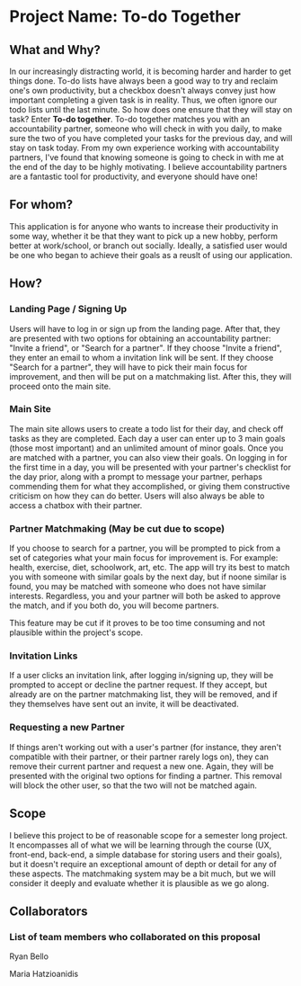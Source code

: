 # Project Name: To-do Together

## What and Why?

In our increasingly distracting world, it is becoming harder and harder to get things done. To-do lists have always been a good way to try and reclaim one's own productivity, but a checkbox doesn't always convey just how important completing a given task is in reality. Thus, we often ignore our todo lists until the last minute. So how does one ensure that they will stay on task? Enter **To-do together**. To-do together matches you with an accountability partner, someone who will check in with you daily, to make sure the two of you have completed your tasks for the previous day, and will stay on task today. From my own experience working with accountability partners, I've found that knowing someone is going to check in with me at the end of the day to be highly motivating. I believe accountability partners are a fantastic tool for productivity, and everyone should have one!

## For whom?

This application is for anyone who wants to increase their productivity in some way, whether it be that they want to pick up a new hobby, perform better at work/school, or branch out socially. Ideally, a satisfied user would be one who began to achieve their goals as a reuslt of using our application.

## How?

### Landing Page / Signing Up

Users will have to log in or sign up from the landing page. After that, they are presented with two options for obtaining an accountability partner: "Invite a friend", or "Search for a partner". If they choose "Invite a friend", they enter an email to whom a invitation link will be sent. If they choose "Search for a partner", they will have to pick their main focus for improvement, and then will be put on a matchmaking list. After this, they will proceed onto the main site.

### Main Site

The main site allows users to create a todo list for their day, and check off tasks as they are completed. Each day a user can enter up to 3 main goals (those most important) and an unlimited amount of minor goals. Once you are matched with a partner, you can also view their goals. On logging in for the first time in a day, you will be presented with your partner's checklist for the day prior, along with a prompt to message your partner, perhaps commending them for what they accomplished, or giving them constructive criticism on how they can do better. Users will also always be able to access a chatbox with their partner.

### Partner Matchmaking (May be cut due to scope)

If you choose to search for a partner, you will be prompted to pick from a set of categories what your main focus for improvement is. For example: health, exercise, diet, schoolwork, art, etc. The app will try its best to match you with someone with similar goals by the next day, but if noone similar is found, you may be matched with someone who does not have similar interests. Regardless, you and your partner will both be asked to approve the match, and if you both do, you will become partners.

This feature may be cut if it proves to be too time consuming and not plausible within the project's scope.

### Invitation Links

If a user clicks an invitation link, after logging in/signing up, they will be prompted to accept or decline the partner request. If they accept, but already are on the partner matchmaking list, they will be removed, and if they themselves have sent out an invite, it will be deactivated. 

### Requesting a new Partner

If things aren't working out with a user's partner (for instance, they aren't compatible with their partner, or their partner rarely logs on), they can remove their current partner and request a new one. Again, they will be presented with the original two options for finding a partner. This removal will block the other user, so that the two will not be matched again.


## Scope

I believe this project to be of reasonable scope for a semester long project. It encompasses all of what we will be learning through the course (UX, front-end, back-end, a simple database for storing users and their goals), but it doesn't require an exceptional amount of depth or detail for any of these aspects. The matchmaking system may be a bit much, but we will consider it deeply and evaluate whether it is plausible as we go along.

## Collaborators

### List of team members who collaborated on this proposal

Ryan Bello

Maria Hatzioanidis
